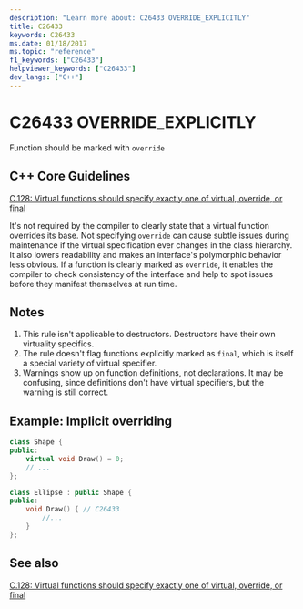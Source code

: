 ```yaml
---
description: "Learn more about: C26433 OVERRIDE_EXPLICITLY"
title: C26433
keywords: C26433
ms.date: 01/18/2017
ms.topic: "reference"
f1_keywords: ["C26433"]
helpviewer_keywords: ["C26433"]
dev_langs: ["C++"]
---
```

# C26433 OVERRIDE_EXPLICITLY

Function should be marked with `override`

## C++ Core Guidelines

[C.128: Virtual functions should specify exactly one of virtual, override, or final](https://github.com/isocpp/CppCoreGuidelines/blob/master/CppCoreGuidelines.md)

It's not required by the compiler to clearly state that a virtual function overrides its base. Not specifying `override` can cause subtle issues during maintenance if the virtual specification ever changes in the class hierarchy. It also lowers readability and makes an interface's polymorphic behavior less obvious. If a function is clearly marked as `override`, it enables the compiler to check consistency of the interface and help to spot issues before they manifest themselves at run time.

## Notes

1. This rule isn't applicable to destructors. Destructors have their own virtuality specifics.
1. The rule doesn't flag functions explicitly marked as `final`, which is itself a special variety of virtual specifier.
1. Warnings show up on function definitions, not declarations. It may be confusing, since definitions don't have virtual specifiers, but the warning is still correct.

## Example:  Implicit overriding

```cpp
class Shape {
public:
    virtual void Draw() = 0;
    // ...
};

class Ellipse : public Shape {
public:
    void Draw() { // C26433
        //...
    }
};
```

## See also

[C.128: Virtual functions should specify exactly one of virtual, override, or final](https://github.com/isocpp/CppCoreGuidelines/blob/master/CppCoreGuidelines.md)
